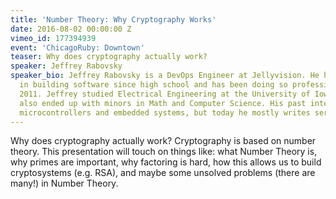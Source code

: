 ```yaml
---
title: 'Number Theory: Why Cryptography Works'
date: 2016-08-02 00:00:00 Z
vimeo_id: 177394939
event: 'ChicagoRuby: Downtown'
teaser: Why does cryptography actually work?
speaker: Jeffrey Rabovsky
speaker_bio: Jeffrey Rabovsky is a DevOps Engineer at Jellyvision. He has been interested
  in building software since high school and has been doing so professionally since
  2011. Jeffrey studied Electrical Engineering at the University of Iowa, where he
  also ended up with minors in Math and Computer Science. His past interests include
  microcontrollers and embedded systems, but today he mostly writes server-side code.
---
```


Why does cryptography actually work? Cryptography is based on number theory.
This presentation will touch on things like: what Number Theory is, why primes
are important, why factoring is hard, how this allows us to build cryptosystems
(e.g. RSA), and maybe some unsolved problems (there are many!) in Number Theory.
